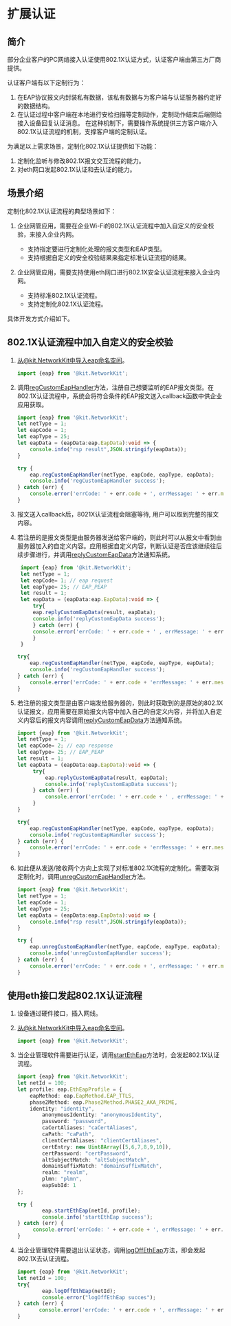 # 扩展认证

## 简介

部分企业客户的PC网络接入认证使用802.1X认证方式，认证客户端由第三方厂商提供。

认证客户端有以下定制行为：

1. 在EAP协议报文内封装私有数据，该私有数据与为客户端与认证服务器约定好的数据结构。
2. 在认证过程中客户端在本地进行安检扫描等定制动作，定制动作结束后端侧给接入设备回复认证消息。
   在这种机制下，需要操作系统提供三方客户端介入802.1X认证流程的机制，支撑客户端的定制认证。


为满足以上需求场景，定制化802.1X认证提供如下功能：

1. 定制化监听与修改802.1X报文交互流程的能力。
2. 对eth网口发起802.1X认证和去认证的能力。

## 场景介绍

定制化802.1X认证流程的典型场景如下：

1. 企业网管应用，需要在企业Wi-Fi的802.1X认证流程中加入自定义的安全校验，来接入企业内网。

   - 支持指定要进行定制化处理的报文类型和EAP类型。
   - 支持根据自定义的安全校验结果来指定标准认证流程的结果。

2. 企业网管应用，需要支持使用eth网口进行802.1X安全认证流程来接入企业内网。

   - 支持标准802.1X认证流程。
   - 支持定制化802.1X认证流程。

具体开发方式介绍如下。

## 802.1X认证流程中加入自定义的安全校验

1. 从@kit.NetworkKit中导入eap命名空间。
   
   ```ts
   import {eap} from '@kit.NetworkKit';
   ```
2. 调用[regCustomEapHandler](../reference/apis-network-kit/js-apis-net-eap.md#eapregcustomeaphandler)方法，注册自己想要监听的EAP报文类型。在802.1X认证流程中，系统会将符合条件的EAP报文送入callback函数中供企业应用获取。
   
   ```ts
   import {eap} from '@kit.NetworkKit';
   let netType = 1;
   let eapCode = 1;
   let eapType = 25;
   let eapData = (eapData:eap.EapData):void => {
       console.info("rsp result",JSON.stringify(eapData));
   }
   
   try {
       eap.regCustomEapHandler(netType, eapCode, eapType, eapData);
       console.info('regCustomEapHandler success');
   } catch (err) {
       console.error('errCode: ' + err.code + ', errMessage: ' + err.message);
   }
   ```
3. 报文送入callback后，8021X认证流程会阻塞等待, 用户可以取到完整的报文内容。
4. 若注册的是报文类型是由服务器发送给客户端的，则此时可以从报文中看到由服务器加入的自定义内容。应用根据自定义内容，判断认证是否应该继续往后续步骤进行，并调用[replyCustomEapData](../reference/apis-network-kit/js-apis-net-eap.md#eapreplycustomeapdata)方法通知系统。
   
   ```ts
    import {eap} from '@kit.NetworkKit';
    let netType = 1;
    let eapCode= 1; // eap request
    let eapType= 25; // EAP_PEAP
    let result = 1;
    let eapData = (eapData:eap.EapData):void => {
        try{
        eap.replyCustomEapData(result, eapData);
        console.info('replyCustomEapData success');   
        } catch (err) {   
        console.error('errCode: ' + err.code + ' , errMessage: ' + err.message);
        }
    }
   
   try{
       eap.regCustomEapHandler(netType, eapCode, eapType, eapData);   
   	   console.info('regCustomEapHandler success');
   } catch (err) {
       console.error('errCode: ' + err.code + 'errMessage: ' + err.message);
   }
   ```
5. 若注册的报文类型是由客户端发给服务器的，则此时获取到的是原始的802.1X认证报文，应用需要在原始报文内容中加入自己的自定义内容，并将加入自定义内容后的报文内容调用[replyCustomEapData](../reference/apis-network-kit/js-apis-net-eap.md#eapreplycustomeapdata)方法通知系统。
   
   ```ts
   import {eap} from '@kit.NetworkKit';
   let netType = 1;
   let eapCode= 2; // eap response
   let eapType= 25; // EAP_PEAP
   let result = 1;
   let eapData = (eapData:eap.EapData):void => {
        try{
            eap.replyCustomEapData(result, eapData);
            console.info('replyCustomEapData success');   
        } catch (err) {   
            console.error('errCode: ' + err.code + ' , errMessage: ' + err.message);
        }
   }
   
   try{
       eap.regCustomEapHandler(netType, eapCode, eapType, eapData);   
       console.info('regCustomEapHandler success');
   } catch (err) {
       console.error('errCode: ' + err.code + 'errMessage: ' + err.message);
   }
   ```
6. 如此便从发送/接收两个方向上实现了对标准802.1X流程的定制化。需要取消定制化时，调用[unregCustomEapHandler](../reference/apis-network-kit/js-apis-net-eap.md#eapunregcustomeaphandler)方法。
   
   ```ts
   import {eap} from '@kit.NetworkKit';
   let netType = 1;
   let eapCode = 1;
   let eapType = 25;
   let eapData = (eapData:eap.EapData):void => {
       console.info("rsp result",JSON.stringify(eapData));
   }
   
   try {
       eap.unregCustomEapHandler(netType, eapCode, eapType, eapData);
       console.info('unregCustomEapHandler success');
   } catch (err) {
       console.error('errCode: ' + err.code + ', errMessage: ' + err.message);
   }
   
   ```

## 使用eth接口发起802.1X认证流程

1. 设备通过硬件接口，插入网线。
2. 从@kit.NetworkKit中导入eap命名空间。
   
   ```ts
   import {eap} from '@kit.NetworkKit';
   ```
3. 当企业管理软件需要进行认证，调用[startEthEap](../reference/apis-network-kit/js-apis-net-eap.md#eapstartetheap)方法时，会发起802.1X认证流程。
   
   ```ts
   import {eap} from '@kit.NetworkKit';
   let netId = 100;
   let profile: eap.EthEapProfile = {
       eapMethod: eap.EapMethod.EAP_TTLS,
       phase2Method: eap.Phase2Method.PHASE2_AKA_PRIME,
       identity: "identity",
    	   anonymousIdentity: "anonymousIdentity",
    	   password: "password",
    	   caCertAliases: "caCertAliases",
    	   caPath: "caPath",
    	   clientCertAliases: "clientCertAliases",
    	   certEntry: new Uint8Array([5,6,7,8,9,10]),
    	   certPassword: "certPassword",
    	   altSubjectMatch: "altSubjectMatch",
    	   domainSuffixMatch: "domainSuffixMatch",
    	   realm: "realm",
    	   plmn: "plmn",
    	   eapSubId: 1
   };
   
   try {
    	   eap.startEthEap(netId, profile);
    	   console.info('startEthEap success');
   } catch (err) {
   	    console.error('errCode: ' + err.code + ', errMessage: ' + err.message);
   }
   ```
4. 当企业管理软件需要退出认证状态，调用[logOffEthEap](../reference/apis-network-kit/js-apis-net-eap.md#eaplogoffetheap)方法，即会发起802.1X去认证流程。
   
   ```ts
   import {eap} from '@kit.NetworkKit';
   let netId = 100;    
   try{
     	   eap.logOffEthEap(netId);
     	   console.error("logOffEthEap succes");
   } catch (err) {
          console.error('errCode: ' + err.code + ', errMessage: ' + err.message);
   }
   ```